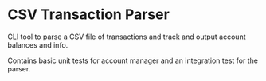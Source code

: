 # CSV Transaction Parser

CLI tool to parse a CSV file of transactions and track and output
account balances and info.

Contains basic unit tests for account manager and an integration test
for the parser.
